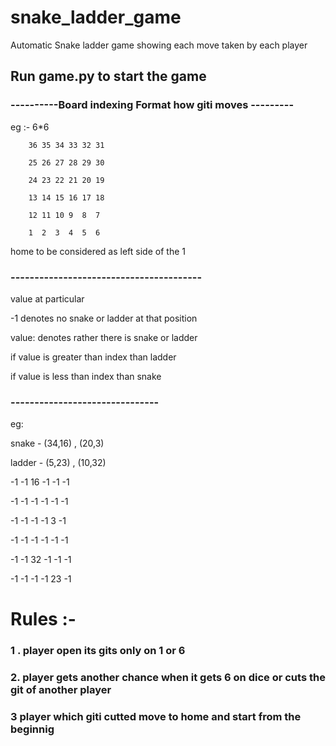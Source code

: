 # snake_ladder_game
 Automatic Snake ladder game showing each move taken by each player
 
## Run game.py to start the game
 

 ### ----------Board indexing Format how giti moves ---------
   eg :-  6*6
   
        36 35 34 33 32 31 
        
        25 26 27 28 29 30 
        
        24 23 22 21 20 19
        
        13 14 15 16 17 18
        
        12 11 10 9  8  7
  
        1  2  3  4  5  6
        
home to be considered as left side of the 1 
        
### ----------------------------------------


   value at particular

 -1 denotes no snake or ladder at that position
 
 value: denotes rather there is snake or ladder
 
  if value is greater than index than ladder
  
  if value is less than index than snake
  
  ### -------------------------------

 eg:

  snake - (34,16) , (20,3)
 
 ladder - (5,23) , (10,32)
 

 -1  -1  16  -1  -1  -1
 
 -1  -1  -1  -1  -1  -1
 
 -1  -1  -1  -1   3  -1
 
 -1  -1  -1  -1  -1  -1
 
 -1  -1  32  -1  -1  -1
 
 -1  -1  -1  -1  23  -1

 
 # Rules :-
  ### 1 . player open its gits only on 1 or 6 
  ### 2. player gets another chance when it gets 6 on dice or cuts the git of another player
  ### 3 player which giti cutted move to home and start from the beginnig

